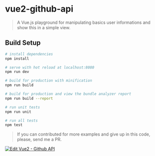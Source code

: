 # vue2-github-api

> A Vue.js playground for manipulating basics user informations and show this in a simple view.

## Build Setup

``` bash
# install dependencies
npm install

# serve with hot reload at localhost:8080
npm run dev

# build for production with minification
npm run build

# build for production and view the bundle analyzer report
npm run build --report

# run unit tests
npm run unit

# run all tests
npm test
```

> If you can contributed for more examples and give up in this code, please, send me a PR.

[![Edit Vue2 - Github API](https://codesandbox.io/static/img/play-codesandbox.svg)](https://codesandbox.io/s/rlpwrnm92n)
